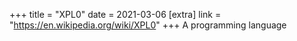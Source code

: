 +++
title = "XPL0"
date = 2021-03-06
[extra]
link = "https://en.wikipedia.org/wiki/XPL0"
+++
A programming language

